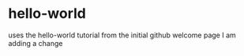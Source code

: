 # hello-world
uses the hello-world tutorial from the initial github welcome page
I am adding a change
